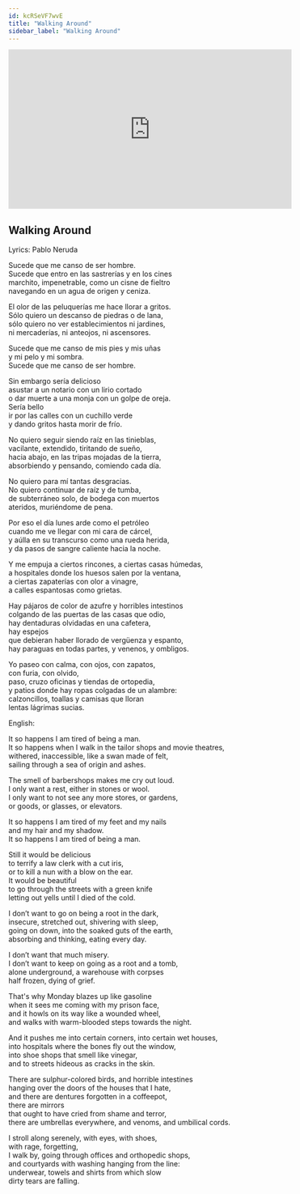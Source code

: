 ```yaml
---
id: kcRSeVF7wvE
title: "Walking Around"
sidebar_label: "Walking Around"
---
```


<div class="video-float-container">
  <iframe
    width="560"
    height="315"
    src="https://www.youtube.com/embed/kcRSeVF7wvE"
    title="YouTube video player"
    frameborder="0"
    allow="accelerometer; autoplay; clipboard-write; encrypted-media; gyroscope; picture-in-picture; web-share"
    referrerpolicy="strict-origin-when-cross-origin"
    allowfullscreen
  ></iframe>
</div>

## Walking Around

Lyrics: Pablo Neruda

Sucede que me canso de ser hombre.  
Sucede que entro en las sastrerías y en los cines  
marchito, impenetrable, como un cisne de fieltro  
navegando en un agua de origen y ceniza.  
   
El olor de las peluquerías me hace llorar a gritos.  
Sólo quiero un descanso de piedras o de lana,  
sólo quiero no ver establecimientos ni jardines,  
ni mercaderías, ni anteojos, ni ascensores.  
   
Sucede que me canso de mis pies y mis uñas  
y mi pelo y mi sombra.  
Sucede que me canso de ser hombre.  
   
Sin embargo sería delicioso  
asustar a un notario con un lirio cortado  
o dar muerte a una monja con un golpe de oreja.  
Sería bello  
ir por las calles con un cuchillo verde  
y dando gritos hasta morir de frío.  
   
No quiero seguir siendo raíz en las tinieblas,  
vacilante, extendido, tiritando de sueño,  
hacia abajo, en las tripas mojadas de la tierra,  
absorbiendo y pensando, comiendo cada día.  
   
No quiero para mí tantas desgracias.  
No quiero continuar de raíz y de tumba,  
de subterráneo solo, de bodega con muertos  
ateridos, muriéndome de pena.  
   
Por eso el día lunes arde como el petróleo  
cuando me ve llegar con mi cara de cárcel,  
y aúlla en su transcurso como una rueda herida,  
y da pasos de sangre caliente hacia la noche.  
   
Y me empuja a ciertos rincones, a ciertas casas húmedas,  
a hospitales donde los huesos salen por la ventana,  
a ciertas zapaterías con olor a vinagre,  
a calles espantosas como grietas.  
   
Hay pájaros de color de azufre y horribles intestinos  
colgando de las puertas de las casas que odio,  
hay dentaduras olvidadas en una cafetera,  
hay espejos  
que debieran haber llorado de vergüenza y espanto,  
hay paraguas en todas partes, y venenos, y ombligos.  
   
Yo paseo con calma, con ojos, con zapatos,  
con furia, con olvido,  
paso, cruzo oficinas y tiendas de ortopedia,  
y patios donde hay ropas colgadas de un alambre:  
calzoncillos, toallas y camisas que lloran  
lentas lágrimas sucias.

English:

It so happens I am tired of being a man.  
It so happens when I walk in the tailor shops and movie theatres,  
withered, inaccessible, like a swan made of felt,  
sailing through a sea of origin and ashes.  
   
The smell of barbershops makes me cry out loud.  
I only want a rest, either in stones or wool.  
I only want to not see any more stores, or gardens,  
or goods, or glasses, or elevators.  
   
It so happens I am tired of my feet and my nails  
and my hair and my shadow.  
It so happens I am tired of being a man.  
   
Still it would be delicious  
to terrify a law clerk with a cut iris,  
or to kill a nun with a blow on the ear.  
It would be beautiful  
to go through the streets with a green knife  
letting out yells until I died of the cold.  
   
I don’t want to go on being a root in the dark,  
insecure, stretched out, shivering with sleep,  
going on down, into the soaked guts of the earth,  
absorbing and thinking, eating every day.  
   
I don’t want that much misery.  
I don’t want to keep on going as a root and a tomb,  
alone underground, a warehouse with corpses  
half frozen, dying of grief.  
   
That's why Monday blazes up like gasoline  
when it sees me coming with my prison face,  
and it howls on its way like a wounded wheel,  
and walks with warm-blooded steps towards the night.  
   
And it pushes me into certain corners, into certain wet houses,  
into hospitals where the bones fly out the window,  
into shoe shops that smell like vinegar,  
and to streets hideous as cracks in the skin.  
   
There are sulphur-colored birds, and horrible intestines  
hanging over the doors of the houses that I hate,  
and there are dentures forgotten in a coffeepot,  
there are mirrors  
that ought to have cried from shame and terror,  
there are umbrellas everywhere, and venoms, and umbilical cords.  
   
I stroll along serenely, with eyes, with shoes,  
with rage, forgetting,  
I walk by, going through offices and orthopedic shops,  
and courtyards with washing hanging from the line:  
underwear, towels and shirts from which slow  
dirty tears are falling.
